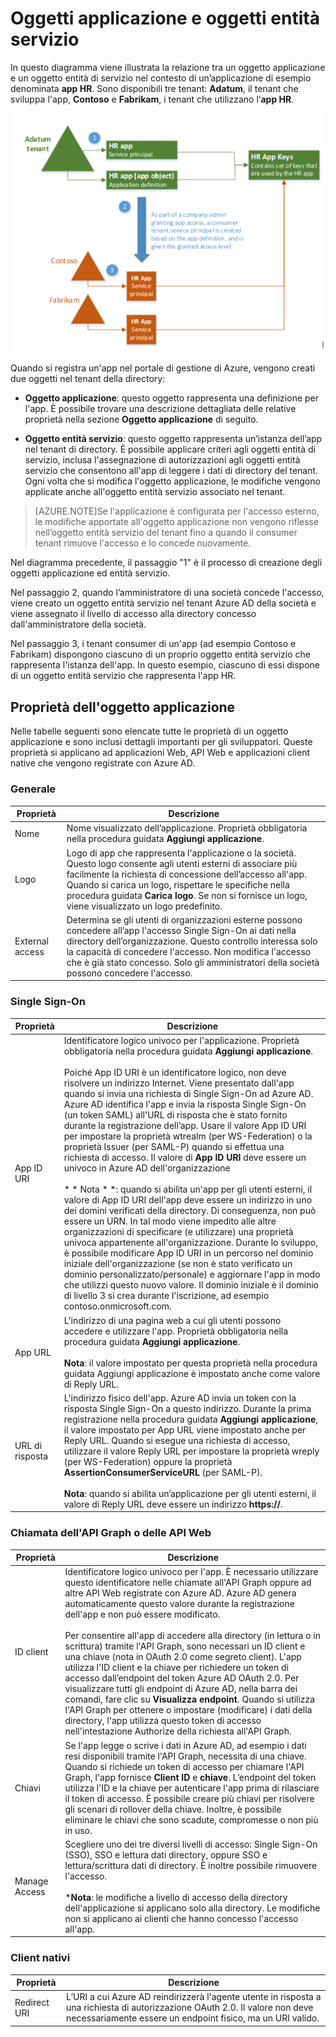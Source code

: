 <properties
   pageTitle="Oggetti applicazione e oggetti entità servizio | Microsoft Azure"
   description="Una descrizione della relazione tra gli oggetti applicazione ed entità servizio in Azure Active Directory"
   documentationCenter="dev-center-name"
   authors="msmbaldwin"
   manager="mbaldwin"
   services="active-directory"
   editor=""/>

<tags
   ms.service="active-directory"
   ms.devlang="na"
   ms.topic="article"
   ms.tgt_pltfrm="na"
   ms.workload="identity"
   ms.date="09/17/2015"
   ms.author="mbaldwin"/>


# Oggetti applicazione e oggetti entità servizio

In questo diagramma viene illustrata la relazione tra un oggetto applicazione e un oggetto entità di servizio nel contesto di un’applicazione di esempio denominata **app HR**. Sono disponibili tre tenant: **Adatum**, il tenant che sviluppa l'app, **Contoso** e **Fabrikam**, i tenant che utilizzano l’**app HR**.

![Relazione tra un oggetto applicazione e un oggetto entità servizio](./media/active-directory-application-objects/application-objects-relationship.png)


Quando si registra un'app nel portale di gestione di Azure, vengono creati due oggetti nel tenant della directory:

- **Oggetto applicazione**: questo oggetto rappresenta una definizione per l'app. È possibile trovare una descrizione dettagliata delle relative proprietà nella sezione **Oggetto applicazione** di seguito.

- **Oggetto entità servizio**: questo oggetto rappresenta un’istanza dell’app nel tenant di directory. È possibile applicare criteri agli oggetti entità di servizio, inclusa l'assegnazione di autorizzazioni agli oggetti entità servizio che consentono all'app di leggere i dati di directory del tenant. Ogni volta che si modifica l'oggetto applicazione, le modifiche vengono applicate anche all'oggetto entità servizio associato nel tenant.


> [AZURE.NOTE]Se l'applicazione è configurata per l'accesso esterno, le modifiche apportate all'oggetto applicazione non vengono riflesse nell’oggetto entità servizio del tenant fino a quando il consumer tenant rimuove l'accesso e lo concede nuovamente.



Nel diagramma precedente, il passaggio "1" è il processo di creazione degli oggetti applicazione ed entità servizio.

Nel passaggio 2, quando l’amministratore di una società concede l'accesso, viene creato un oggetto entità servizio nel tenant Azure AD della società e viene assegnato il livello di accesso alla directory concesso dall'amministratore della società.

Nel passaggio 3, i tenant consumer di un'app (ad esempio Contoso e Fabrikam) dispongono ciascuno di un proprio oggetto entità servizio che rappresenta l'istanza dell'app. In questo esempio, ciascuno di essi dispone di un oggetto entità servizio che rappresenta l'app HR.





## Proprietà dell'oggetto applicazione

Nelle tabelle seguenti sono elencate tutte le proprietà di un oggetto applicazione e sono inclusi dettagli importanti per gli sviluppatori. Queste proprietà si applicano ad applicazioni Web, API Web e applicazioni client native che vengono registrate con Azure AD.


### Generale

Proprietà | Descrizione
| ------------- | -----------
| Nome | Nome visualizzato dell’applicazione. Proprietà obbligatoria nella procedura guidata **Aggiungi applicazione**.
| Logo | Logo di app che rappresenta l'applicazione o la società. Questo logo consente agli utenti esterni di associare più facilmente la richiesta di concessione dell’accesso all'app. Quando si carica un logo, rispettare le specifiche nella procedura guidata **Carica logo**. Se non si fornisce un logo, viene visualizzato un logo predefinito.
| External access | Determina se gli utenti di organizzazioni esterne possono concedere all’app l'accesso Single Sign-On ai dati nella directory dell’organizzazione. Questo controllo interessa solo la capacità di concedere l'accesso. Non modifica l'accesso che è già stato concesso. Solo gli amministratori della società possono concedere l'accesso.


### Single Sign-On

Proprietà | Descrizione
| ------------- | -----------
| App ID URI | Identificatore logico univoco per l'applicazione. Proprietà obbligatoria nella procedura guidata **Aggiungi applicazione**. <br><br>Poiché App ID URI è un identificatore logico, non deve risolvere un indirizzo Internet. Viene presentato dall'app quando si invia una richiesta di Single Sign-On ad Azure AD. Azure AD identifica l'app e invia la risposta Single Sign-On (un token SAML) all'URL di risposta che è stato fornito durante la registrazione dell’app. Usare il valore App ID URI per impostare la proprietà wtrealm (per WS-Federation) o la proprietà Issuer (per SAML-P) quando si effettua una richiesta di accesso. Il valore di **App ID URI** deve essere un univoco in Azure AD dell'organizzazione<br><br>* * Nota * *: quando si abilita un'app per gli utenti esterni, il valore di App ID URI dell'app deve essere un indirizzo in uno dei domini verificati della directory. Di conseguenza, non può essere un URN. In tal modo viene impedito alle altre organizzazioni di specificare (e utilizzare) una proprietà univoca appartenente all'organizzazione. Durante lo sviluppo, è possibile modificare App ID URI in un percorso nel dominio iniziale dell'organizzazione (se non è stato verificato un dominio personalizzato/personale) e aggiornare l'app in modo che utilizzi questo nuovo valore. Il dominio iniziale è il dominio di livello 3 si crea durante l'iscrizione, ad esempio contoso.onmicrosoft.com.
| App URL | L'indirizzo di una pagina web a cui gli utenti possono accedere e utilizzare l'app. Proprietà obbligatoria nella procedura guidata **Aggiungi applicazione**.<br><BR>**Nota**: il valore impostato per questa proprietà nella procedura guidata Aggiungi applicazione è impostato anche come valore di Reply URL.
| URL di risposta | L'indirizzo fisico dell'app. Azure AD invia un token con la risposta Single Sign-On a questo indirizzo. Durante la prima registrazione nella procedura guidata **Aggiungi applicazione**, il valore impostato per App URL viene impostato anche per Reply URL. Quando si esegue una richiesta di accesso, utilizzare il valore Reply URL per impostare la proprietà wreply (per WS-Federation) oppure la proprietà **AssertionConsumerServiceURL** (per SAML-P).<br><BR>**Nota**: quando si abilita un’applicazione per gli utenti esterni, il valore di Reply URL deve essere un indirizzo **https://**. | Federation Metadata URL | (Facoltativa). Rappresenta l'URL fisico del documento di metadati di federazione per l'app. È necessario per supportare la disconnessione SAML-P. Azure AD scarica il documento di metadati che è ospitato nell’endpoint e lo utilizza per individuare la parte pubblica del certificato usato per verificare la firma sulle richieste di disconnessione e l'URL di disconnessione dell'app. Quando si aggiunge l'app per la prima volta, non è possibile configurare questa proprietà. Può essere configurata solo in un secondo momento.<br><BR>**Nota**: se è necessario supportare la disconnessione SAML-P, ma non si dispone di un endpoint di metadati federati per l’app, contattare l’Assistenza clienti per altre opzioni.


### Chiamata dell'API Graph o delle API Web

Proprietà | Descrizione
| ------------- | -----------
| ID client | Identificatore logico univoco per l'app. È necessario utilizzare questo identificatore nelle chiamate all'API Graph oppure ad altre API Web registrate con Azure AD. Azure AD genera automaticamente questo valore durante la registrazione dell'app e non può essere modificato.<BR><BR>Per consentire all'app di accedere alla directory (in lettura o in scrittura) tramite l'API Graph, sono necessari un ID client e una chiave (nota in OAuth 2.0 come segreto client). L'app utilizza l'ID client e la chiave per richiedere un token di accesso dall’endpoint del token Azure AD OAuth 2.0. Per visualizzare tutti gli endpoint di Azure AD, nella barra dei comandi, fare clic su **Visualizza endpoint**. Quando si utilizza l'API Graph per ottenere o impostare (modificare) i dati della directory, l'app utilizza questo token di accesso nell'intestazione Authorize della richiesta all'API Graph.
| Chiavi | Se l'app legge o scrive i dati in Azure AD, ad esempio i dati resi disponibili tramite l'API Graph, necessita di una chiave. Quando si richiede un token di accesso per chiamare l'API Graph, l'app fornisce **Client ID** e **chiave**. L’endpoint del token utilizza l'ID e la chiave per autenticare l'app prima di rilasciare il token di accesso. È possibile creare più chiavi per risolvere gli scenari di rollover della chiave. Inoltre, è possibile eliminare le chiavi che sono scadute, compromesse o non più in uso.
| Manage Access | Scegliere uno dei tre diversi livelli di accesso: Single Sign-On (SSO), SSO e lettura dati directory, oppure SSO e lettura/scrittura dati di directory. È inoltre possibile rimuovere l'accesso. <br><BR>***Nota**: le modifiche a livello di accesso della directory dell'applicazione si applicano solo alla directory. Le modifiche non si applicano ai clienti che hanno concesso l'accesso all'app.


### Client nativi

Proprietà | Descrizione
| ------------- | -----------
| Redirect URI | L’URI a cui Azure AD reindirizzerà l'agente utente in risposta a una richiesta di autorizzazione OAuth 2.0. Il valore non deve necessariamente essere un endpoint fisico, ma un URI valido.

##

<!---HONumber=Sept15_HO4-->